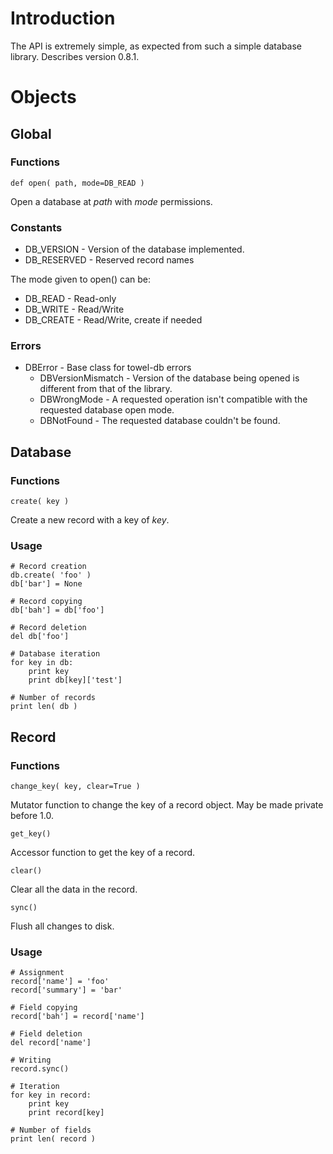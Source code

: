 # Introduction #
The API is extremely simple, as expected from such a simple database library.  Describes version 0.8.1.

# Objects #
## Global ##
### Functions ###
```
def open( path, mode=DB_READ )
```
Open a database at _path_ with _mode_ permissions.

### Constants ###
  * DB\_VERSION - Version of the database implemented.
  * DB\_RESERVED - Reserved record names

The mode given to open() can be:
  * DB\_READ - Read-only
  * DB\_WRITE - Read/Write
  * DB\_CREATE - Read/Write, create if needed

### Errors ###
  * DBError - Base class for towel-db errors
    * DBVersionMismatch - Version of the database being opened is different from that of the library.
    * DBWrongMode - A requested operation isn't compatible with the requested database open mode.
    * DBNotFound - The requested database couldn't be found.

## Database ##
### Functions ###
```
create( key )
```
Create a new record with a key of _key_.

### Usage ###
```
# Record creation
db.create( 'foo' )
db['bar'] = None

# Record copying
db['bah'] = db['foo']

# Record deletion
del db['foo']

# Database iteration
for key in db:
    print key
    print db[key]['test']

# Number of records
print len( db )
```

## Record ##
### Functions ###
```
change_key( key, clear=True )
```
Mutator function to change the key of a record object.  May be made private before 1.0.

```
get_key()
```
Accessor function to get the key of a record.

```
clear()
```
Clear all the data in the record.

```
sync()
```
Flush all changes to disk.

### Usage ###
```
# Assignment
record['name'] = 'foo'
record['summary'] = 'bar'

# Field copying
record['bah'] = record['name']

# Field deletion
del record['name']

# Writing
record.sync()

# Iteration
for key in record:
    print key
    print record[key]

# Number of fields
print len( record )
```
